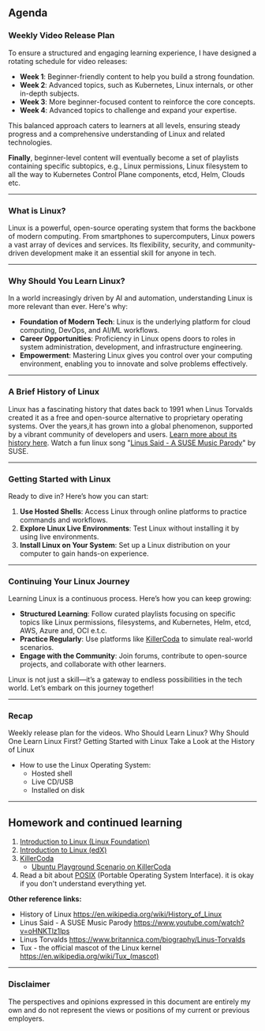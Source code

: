 ## Agenda

### Weekly Video Release Plan
To ensure a structured and engaging learning experience, I have designed a rotating schedule for video releases:
- **Week 1**: Beginner-friendly content to help you build a strong foundation.
- **Week 2**: Advanced topics, such as Kubernetes, Linux internals, or other in-depth subjects.
- **Week 3**: More beginner-focused content to reinforce the core concepts.
- **Week 4**: Advanced topics to challenge and expand your expertise.

This balanced approach caters to learners at all levels, ensuring steady progress and a comprehensive understanding of Linux and related technologies.

**Finally**, beginner-level content will eventually become a set of playlists containing specific subtopics, e.g., Linux permissions, Linux filesystem to all the way to Kubernetes Control Plane components, etcd, Helm, Clouds etc.

---

### What is Linux?

Linux is a powerful, open-source operating system that forms the backbone of modern computing. From smartphones to supercomputers, Linux powers a vast array of devices and services. Its flexibility, security, and community-driven development make it an essential skill for anyone in tech.

---
### Why Should You Learn Linux?
In a world increasingly driven by AI and automation, understanding Linux is more relevant than ever. Here's why:
- **Foundation of Modern Tech**: Linux is the underlying platform for cloud computing, DevOps, and AI/ML workflows.
- **Career Opportunities**: Proficiency in Linux opens doors to roles in system administration, development, and infrastructure engineering.
- **Empowerment**: Mastering Linux gives you control over your computing environment, enabling you to innovate and solve problems effectively.
---

### A Brief History of Linux

Linux has a fascinating history that dates back to 1991 when Linus Torvalds created it as a free and open-source alternative to proprietary operating systems. Over the years,it has grown into a global phenomenon, supported by a vibrant community of developers and users. [Learn more about its history here](https://en.wikipedia.org/wiki/History_of_Linux). Watch a fun linux song "[Linus Said - A SUSE Music Parody](https://www.youtube.com/watch?v=oHNKTlz1lps)" by SUSE.

---
### Getting Started with Linux
Ready to dive in? Here’s how you can start:
1. **Use Hosted Shells**: Access Linux through online platforms to practice commands and workflows.
2. **Explore Linux Live Environments**: Test Linux without installing it by using live environments.
3. **Install Linux on Your System**: Set up a Linux distribution on your computer to gain hands-on experience.
---
### Continuing Your Linux Journey
Learning Linux is a continuous process. Here’s how you can keep growing:
- **Structured Learning**: Follow curated playlists focusing on specific topics like Linux permissions, filesystems, and Kubernetes, Helm, etcd, AWS, Azure and, OCI e.t.c.
- **Practice Regularly**: Use platforms like [KillerCoda](https://killercoda.com/) to simulate real-world scenarios.
- **Engage with the Community**: Join forums, contribute to open-source projects, and collaborate with other learners.

Linux is not just a skill—it’s a gateway to endless possibilities in the tech world. Let’s embark on this journey together!

---
### Recap

Weekly release plan for the videos.
Who Should Learn Linux?
Why Should One Learn Linux First?
Getting Started with Linux
Take a Look at the History of Linux
- How to use the Linux Operating System:
    - Hosted shell
    - Live CD/USB
    - Installed on disk  


---

## Homework and continued learning

1. [Introduction to Linux (Linux Foundation)](https://training.linuxfoundation.org/training/introduction-to-linux/)
2. [Introduction to Linux (edX)](https://www.edx.org/learn/linux/the-linux-foundation-introduction-to-linux)
3. [KillerCoda](https://killercoda.com/)
     - [Ubuntu Playground Scenario on KillerCoda](https://killercoda.com/playgrounds/scenario/ubuntu)
4. Read a bit about [POSIX](https://www.quobyte.com/storage-explained/posix-filesystem/) (Portable Operating System Interface). it is okay if you don't understand everything yet.


**Other reference links:**
 - History of Linux  https://en.wikipedia.org/wiki/History_of_Linux
- Linus Said - A SUSE Music Parody https://www.youtube.com/watch?v=oHNKTlz1lps
- Linus Torvalds https://www.britannica.com/biography/Linus-Torvalds
- Tux - the official mascot of the Linux kernel https://en.wikipedia.org/wiki/Tux_(mascot)

---
### Disclaimer
The perspectives and opinions expressed in this document are entirely my own and do not represent the views or positions of my current or previous employers.
